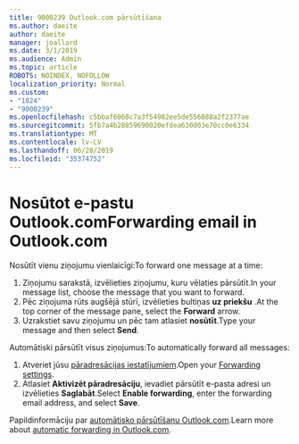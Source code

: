 ```yaml
---
title: 9000239 Outlook.com pārsūtīšana
ms.author: daeite
author: daeite
manager: joallard
ms.date: 3/1/2019
ms.audience: Admin
ms.topic: article
ROBOTS: NOINDEX, NOFOLLOW
localization_priority: Normal
ms.custom:
- "1824"
- "9000239"
ms.openlocfilehash: c5bbaf6068c7a3f54982ee5de556888a2f2377ae
ms.sourcegitcommit: 5fb7a4b28859690020efdea630d03e70cc0e6334
ms.translationtype: MT
ms.contentlocale: lv-LV
ms.lasthandoff: 06/28/2019
ms.locfileid: "35374752"
---
```

# <a name="forwarding-email-in-outlookcom"></a><span data-ttu-id="06861-102">Nosūtot e-pastu Outlook.com</span><span class="sxs-lookup"><span data-stu-id="06861-102">Forwarding email in Outlook.com</span></span>

<span data-ttu-id="06861-103">Nosūtīt vienu ziņojumu vienlaicīgi:</span><span class="sxs-lookup"><span data-stu-id="06861-103">To forward one message at a time:</span></span>

1. <span data-ttu-id="06861-104">Ziņojumu sarakstā, izvēlieties ziņojumu, kuru vēlaties pārsūtīt.</span><span class="sxs-lookup"><span data-stu-id="06861-104">In your message list, choose the message that you want to forward.</span></span>
2. <span data-ttu-id="06861-105">Pēc ziņojuma rūts augšējā stūrī, izvēlieties bultiņas **uz priekšu** .</span><span class="sxs-lookup"><span data-stu-id="06861-105">At the top corner of the message pane, select the **Forward** arrow.</span></span>
3. <span data-ttu-id="06861-106">Uzrakstiet savu ziņojumu un pēc tam atlasiet **nosūtīt**.</span><span class="sxs-lookup"><span data-stu-id="06861-106">Type your message and then select **Send**.</span></span>

<span data-ttu-id="06861-107">Automātiski pārsūtīt visus ziņojumus:</span><span class="sxs-lookup"><span data-stu-id="06861-107">To automatically forward all messages:</span></span>

1. <span data-ttu-id="06861-108">Atveriet jūsu [pāradresācijas iestatījumiem](https://outlook.live.com/mail/options/mail/forwarding/forwardingOption).</span><span class="sxs-lookup"><span data-stu-id="06861-108">Open your [Forwarding settings](https://outlook.live.com/mail/options/mail/forwarding/forwardingOption).</span></span>
2. <span data-ttu-id="06861-109">Atlasiet **Aktivizēt pāradresāciju**, ievadiet pārsūtīt e-pasta adresi un izvēlieties **Saglabāt**.</span><span class="sxs-lookup"><span data-stu-id="06861-109">Select **Enable forwarding**, enter the forwarding email address, and select **Save**.</span></span>

<span data-ttu-id="06861-110">Papildinformāciju par [automātisko pārsūtīšanu Outlook.com](https://support.office.com/article/6246987c-6c8f-4144-b255-14fc07007dad).</span><span class="sxs-lookup"><span data-stu-id="06861-110">Learn more about [automatic forwarding in Outlook.com](https://support.office.com/article/6246987c-6c8f-4144-b255-14fc07007dad).</span></span>